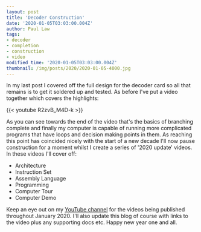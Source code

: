```yaml
---
layout: post
title: 'Decoder Construction'
date: '2020-01-05T03:03:00.004Z'
author: Paul Law
tags:
- decoder
- completion
- construction
- video
modified_time: '2020-01-05T03:03:00.004Z'
thumbnail: /img/posts/2020/2020-01-05-4000.jpg
---
```


In my last post I covered off the full design for the decoder card so all that remains is to get it soldered up and
tested. As before I've put a video together which covers the highlights:

{{< youtube R2zvB_M4D-k >}}

As you can see towards the end of the video that's the basics of branching complete and finally my computer is capable of
running more complicated programs that have loops and decision making points in them. As reaching this point has coincided
nicely with the start of a new decade I'll now pause construction for a moment whilst I create a series of '2020 update'
videos. In these videos I'll cover off:

- Architecture
- Instruction Set
- Assembly Language
- Programming
- Computer Tour
- Computer Demo

Keep an eye out on my [YouTube channel](https://www.youtube.com/user/paul80nd) for the videos being published throughout
January 2020. I'll also update this blog of course with links to the video plus any supporting docs etc. Happy new year one
and all.
